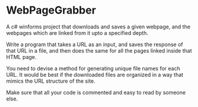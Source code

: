 # WebPageGrabber
A c# winforms project that downloads and saves a given webpage, and the webpages which are linked from it upto a specified depth.


Write a program that takes a URL as an input, and saves the response of that URL in a file, and then does the same for all the pages linked inside that HTML page.

You need to devise a method for generating unique file names for each URL. It would be best if the downloaded files are organized in a way that mimics the URL structure of the site.

Make sure that all your code is commented and easy to read by someone else. 